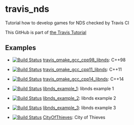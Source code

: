 # travis_nds

Tutorial how to develop games for NDS checked by Travis CI

This GitHub is part of [the Travis Tutorial](https://github.com/richelbilderbeek/travis_tutorial)

## Examples

 * [![Build Status](https://travis-ci.org/richelbilderbeek/travis_qmake_gcc_cpp98_libnds.svg?branch=master)](https://travis-ci.org/richelbilderbeek/travis_qmake_gcc_cpp98_libnds) [travis_qmake_gcc_cpp98_libnds](https://github.com/richelbilderbeek/travis_qmake_gcc_cpp98_libnds): C++98
 * [![Build Status](https://travis-ci.org/richelbilderbeek/travis_qmake_gcc_cpp11_libnds.svg?branch=master)](https://travis-ci.org/richelbilderbeek/travis_qmake_gcc_cpp11_libnds) [travis_qmake_gcc_cpp11_libnds](https://github.com/richelbilderbeek/travis_qmake_gcc_cpp11_libnds): C++11
 * [![Build Status](https://travis-ci.org/richelbilderbeek/travis_qmake_gcc_cpp14_libnds.svg?branch=master)](https://travis-ci.org/richelbilderbeek/travis_qmake_gcc_cpp14_libnds) [travis_qmake_gcc_cpp14_libnds](https://github.com/richelbilderbeek/travis_qmake_gcc_cpp14_libnds): C++14

 * [![Build Status](https://travis-ci.org/richelbilderbeek/libnds_example_1.svg?branch=master)](https://travis-ci.org/richelbilderbeek/libnds_example_1) [libnds_example_1](https://github.com/richelbilderbeek/libnds_example_1): libnds example 1
 * [![Build Status](https://travis-ci.org/richelbilderbeek/libnds_example_2.svg?branch=master)](https://travis-ci.org/richelbilderbeek/libnds_example_2) [libnds_example_2](https://github.com/richelbilderbeek/libnds_example_2): libnds example 2
 * [![Build Status](https://travis-ci.org/richelbilderbeek/libnds_example_3.svg?branch=master)](https://travis-ci.org/richelbilderbeek/libnds_example_3) [libnds_example_3](https://github.com/richelbilderbeek/libnds_example_3): libnds example 3
 * [![Build Status](https://travis-ci.org/richelbilderbeek/CityOfThieves.svg?branch=master)](https://travis-ci.org/richelbilderbeek/CityOfThieves) [CityOfThieves](https://github.com/richelbilderbeek/CityOfThieves): City of Thieves
